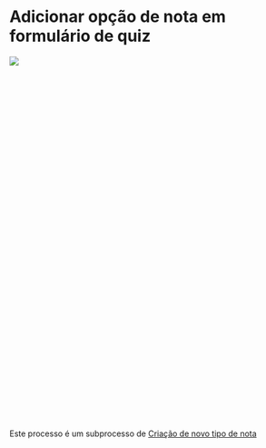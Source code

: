# Adicionar opção de nota em formulário de quiz

<div style="height: 640px; overflow-x:scroll;">
    <img src="../adicionar-opcao-de-nota-em-formulario-quiz.svg" style="max-width: initial;">
</div>

Este processo é um subprocesso de [Criação de novo tipo de nota](http://conhecimento.fiap.com.br/processos/plataforma/criacao-novo-tipo-de-nota)